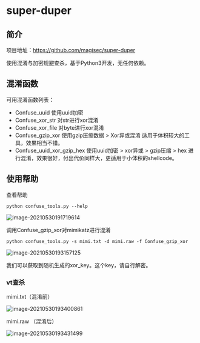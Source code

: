# super-duper

## 简介

项目地址：https://github.com/magisec/super-duper

使用混淆与加密规避查杀，基于Python3开发，无任何依赖。

## 混淆函数

可用混淆函数列表：

- Confuse_uuid 使用uuid加密
- Confuse_xor_str 对str进行xor混淆
- Confuse_xor_file 对byte进行xor混淆
- Confuse_gzip_xor 使用gzip压缩数据 > Xor异或混淆 适用于体积较大的工具，效果相当不错。
- Confuse_uuid_xor_gzip_hex 使用uuid加密 > xor异或 > gzip压缩 > hex 进行混淆，效果很好，付出代价同样大，更适用于小体积的shellcode。

## 使用帮助

查看帮助

```
python confuse_tools.py --help
```

![image-20210530191719614](https://gitee.com/magisec/images/raw/master/image-20210530194450066.png)

调用Confuse_gzip_xor对mimikatz进行混淆

```
python confuse_tools.py -s mimi.txt -d mimi.raw -f Confuse_gzip_xor
```

![image-20210530193157125](https://gitee.com/magisec/images/raw/master/image-20210530193157125.png)

我们可以获取到随机生成的xor_key。这个key，请自行解密。

### vt查杀

mimi.txt（混淆前）

![image-20210530193400861](https://gitee.com/magisec/images/raw/master/image-20210530193400861.png)

mimi.raw （混淆后）

![image-20210530193431499](https://gitee.com/magisec/images/raw/master/image-20210530193431499.png)

